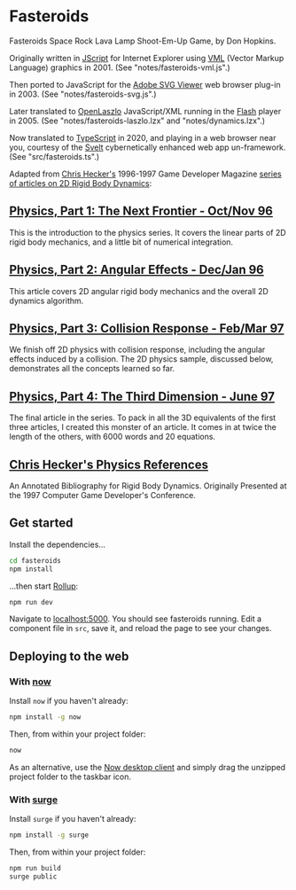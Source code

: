 # Fasteroids

Fasteroids Space Rock Lava Lamp Shoot-Em-Up Game, by Don Hopkins.

Originally written in
[JScript](https://en.wikipedia.org/wiki/JScript)
for Internet Explorer using
[VML](https://en.wikipedia.org/wiki/Vector_Markup_Language)
(Vector Markup Language) graphics in 2001. (See
"notes/fasteroids-vml.js".)

Then ported to JavaScript for the
[Adobe SVG Viewer](https://www.adobe.com/devnet/svg/adobe-svg-viewer-download-area.html)
web browser plug-in in 2003. (See "notes/fasteroids-svg.js".)

Later translated to
[OpenLaszlo](https://en.wikipedia.org/wiki/OpenLaszlo)
JavaScript/XML running in the
[Flash](https://en.wikipedia.org/wiki/Adobe_Flash)
player in 2005. (See "notes/fasteroids-laszlo.lzx" and
"notes/dynamics.lzx".)

Now translated to
[TypeScript](https://www.typescriptlang.org/)
in 2020, and playing in a web browser near you, courtesy of the
[Svelt](https://svelte.dev/)
cybernetically enhanced web app un-framework. (See
"src/fasteroids.ts".)

Adapted from
[Chris Hecker's](https://en.wikipedia.org/wiki/Chris_Hecker#Articles)
1996-1997 Game Developer Magazine
[series of articles on 2D Rigid Body Dynamics](http://www.chrishecker.com/Rigid_Body_Dynamics):

## [Physics, Part 1: The Next Frontier - Oct/Nov 96](http://www.chrishecker.com/images/d/df/Gdmphys1.pdf)

This is the introduction to the physics series. It covers the linear
parts of 2D rigid body mechanics, and a little bit of numerical
integration.

## [Physics, Part 2: Angular Effects - Dec/Jan 96](http://www.chrishecker.com/images/c/c2/Gdmphys2.pdf)

This article covers 2D angular rigid body mechanics and the overall 2D
dynamics algorithm.

## [Physics, Part 3: Collision Response - Feb/Mar 97](http://www.chrishecker.com/images/e/e7/Gdmphys3.pdf)

We finish off 2D physics with collision response, including the
angular effects induced by a collision. The 2D physics sample,
discussed below, demonstrates all the concepts learned so far.

## [Physics, Part 4: The Third Dimension - June 97](http://www.chrishecker.com/images/b/bb/Gdmphys4.pdf)

The final article in the series. To pack in all the 3D equivalents of
the first three articles, I created this monster of an article. It
comes in at twice the length of the others, with 6000 words and 20
equations.

## [Chris Hecker's Physics References](http://www.chrishecker.com/Physics_References)

An Annotated Bibliography for Rigid Body Dynamics. Originally
Presented at the 1997 Computer Game Developer's Conference.

## Get started

Install the dependencies...

```bash
cd fasteroids
npm install
```

...then start [Rollup](https://rollupjs.org):

```bash
npm run dev
```

Navigate to [localhost:5000](http://localhost:5000). You should see
fasteroids running. Edit a component file in `src`, save it, and
reload the page to see your changes.

## Deploying to the web

### With [now](https://zeit.co/now)

Install `now` if you haven't already:

```bash
npm install -g now
```

Then, from within your project folder:

```bash
now
```

As an alternative, use the
[Now desktop client](https://zeit.co/download)
and simply drag the unzipped project folder to the taskbar icon.

### With [surge](https://surge.sh/)

Install `surge` if you haven't already:

```bash
npm install -g surge
```

Then, from within your project folder:

```bash
npm run build
surge public
```
